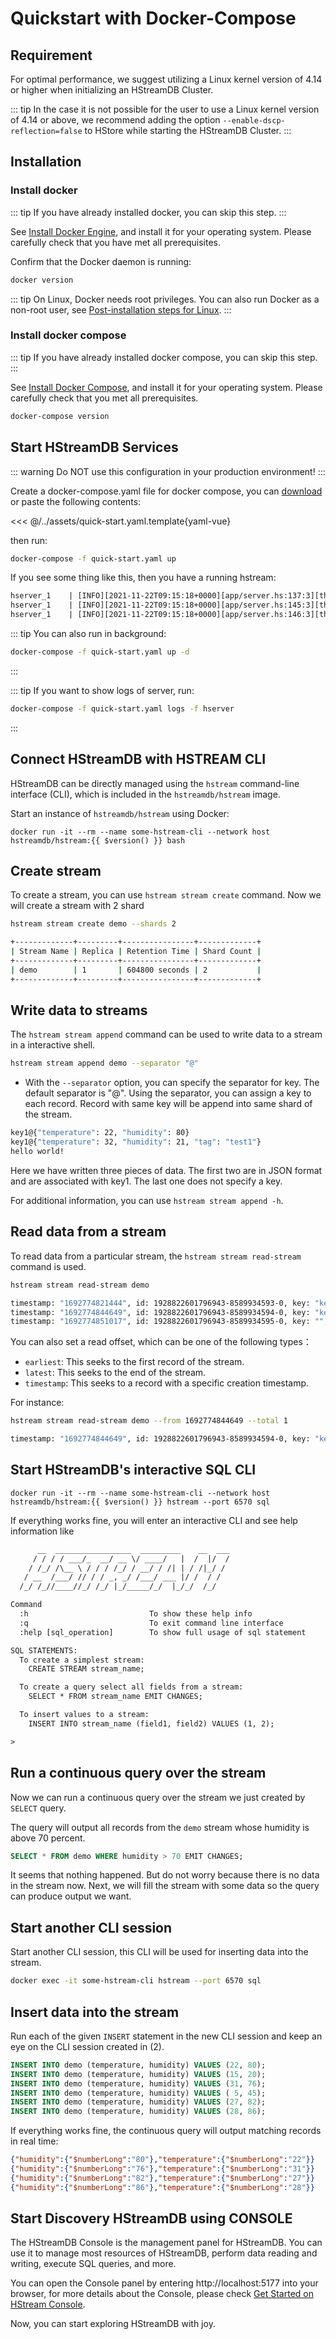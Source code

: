 # Quickstart with Docker-Compose

## Requirement

For optimal performance, we suggest utilizing a Linux kernel version of 4.14 or
higher when initializing an HStreamDB Cluster.

::: tip
In the case it is not possible for the user to use a Linux kernel version of
4.14 or above, we recommend adding the option `--enable-dscp-reflection=false`
to HStore while starting the HStreamDB Cluster.
:::

## Installation

### Install docker

::: tip
If you have already installed docker, you can skip this step.
:::

See [Install Docker Engine](https://docs.docker.com/engine/install/), and
install it for your operating system. Please carefully check that you have met
all prerequisites.

Confirm that the Docker daemon is running:

```sh
docker version
```

::: tip
On Linux, Docker needs root privileges. You can also run Docker as a
non-root user, see [Post-installation steps for Linux][non-root-docker].
:::

### Install docker compose

::: tip
If you have already installed docker compose, you can skip this step.
:::

See [Install Docker Compose](https://docs.docker.com/compose/install/), and
install it for your operating system. Please carefully check that you met all
prerequisites.

```sh
docker-compose version
```

## Start HStreamDB Services

::: warning
Do NOT use this configuration in your production environment!
:::

Create a docker-compose.yaml file for docker compose, you can
[download][quick-start.yaml] or paste the following contents:

<<< @/../assets/quick-start.yaml.template{yaml-vue}

then run:

```sh
docker-compose -f quick-start.yaml up
```

If you see some thing like this, then you have a running hstream:

```txt
hserver_1    | [INFO][2021-11-22T09:15:18+0000][app/server.hs:137:3][thread#67]************************
hserver_1    | [INFO][2021-11-22T09:15:18+0000][app/server.hs:145:3][thread#67]Server started on port 6570
hserver_1    | [INFO][2021-11-22T09:15:18+0000][app/server.hs:146:3][thread#67]*************************
```

::: tip
You can also run in background:
```sh
docker-compose -f quick-start.yaml up -d
```
:::

::: tip
If you want to show logs of server, run:
```sh
docker-compose -f quick-start.yaml logs -f hserver
```
:::

## Connect HStreamDB with HSTREAM CLI

HStreamDB can be directly managed using the `hstream` command-line interface (CLI), which is included in the `hstreamdb/hstream` image.

Start an instance of `hstreamdb/hstream` using Docker:

```sh-vue
docker run -it --rm --name some-hstream-cli --network host hstreamdb/hstream:{{ $version() }} bash
```

## Create stream

To create a stream, you can use `hstream stream create` command. Now we will create a stream with 2 shard

```sh
hstream stream create demo --shards 2
```

```sh
+-------------+---------+----------------+-------------+
| Stream Name | Replica | Retention Time | Shard Count |
+-------------+---------+----------------+-------------+
| demo        | 1       | 604800 seconds | 2           |
+-------------+---------+----------------+-------------+
```

## Write data to streams

The `hstream stream append` command can be used to write data to a stream in a interactive shell.
```sh
hstream stream append demo --separator "@"
```
- With the `--separator` option, you can specify the separator for key. The default separator is "@". Using the separator, you can assign a key to each record. Record with same key will be append into same shard of the stream.

```sh
key1@{"temperature": 22, "humidity": 80}
key1@{"temperature": 32, "humidity": 21, "tag": "test1"}
hello world!
```
Here we have written three pieces of data. The first two are in JSON format and are associated with key1. The last one does not specify a key.

For additional information, you can use `hstream stream append -h`.

## Read data from a stream

To read data from a particular stream, the `hstream stream read-stream` command is used.

```sh
hstream stream read-stream demo
```

```sh
timestamp: "1692774821444", id: 1928822601796943-8589934593-0, key: "key1", record: {"humidity":80.0,"temperature":22.0}
timestamp: "1692774844649", id: 1928822601796943-8589934594-0, key: "key1", record: {"humidity":21.0,"tag":"test1","temperature":32.0}
timestamp: "1692774851017", id: 1928822601796943-8589934595-0, key: "", record: hello world!
```

You can also set a read offset, which can be one of the following types：

- `earliest`: This seeks to the first record of the stream.
- `latest`: This seeks to the end of the stream.
- `timestamp`: This seeks to a record with a specific creation timestamp.

For instance:

```sh
hstream stream read-stream demo --from 1692774844649 --total 1
```

```sh
timestamp: "1692774844649", id: 1928822601796943-8589934594-0, key: "key1", record: {"humidity":21.0,"tag":"test1","temperature":32.0}
```

## Start HStreamDB's interactive SQL CLI

```sh-vue
docker run -it --rm --name some-hstream-cli --network host hstreamdb/hstream:{{ $version() }} hstream --port 6570 sql
```

If everything works fine, you will enter an interactive CLI and see help
information like

```txt
      __  _________________  _________    __  ___
     / / / / ___/_  __/ __ \/ ____/   |  /  |/  /
    / /_/ /\__ \ / / / /_/ / __/ / /| | / /|_/ /
   / __  /___/ // / / _, _/ /___/ ___ |/ /  / /
  /_/ /_//____//_/ /_/ |_/_____/_/  |_/_/  /_/

Command
  :h                           To show these help info
  :q                           To exit command line interface
  :help [sql_operation]        To show full usage of sql statement

SQL STATEMENTS:
  To create a simplest stream:
    CREATE STREAM stream_name;

  To create a query select all fields from a stream:
    SELECT * FROM stream_name EMIT CHANGES;

  To insert values to a stream:
    INSERT INTO stream_name (field1, field2) VALUES (1, 2);

>
```

## Run a continuous query over the stream

Now we can run a continuous query over the stream we just created by `SELECT`
query.

The query will output all records from the `demo` stream whose humidity is above
70 percent.

```sql
SELECT * FROM demo WHERE humidity > 70 EMIT CHANGES;
```

It seems that nothing happened. But do not worry because there is no data in the
stream now. Next, we will fill the stream with some data so the query can
produce output we want.

## Start another CLI session

Start another CLI session, this CLI will be used for inserting data into the
stream.

```sh
docker exec -it some-hstream-cli hstream --port 6570 sql
```

## Insert data into the stream

Run each of the given `INSERT` statement in the new CLI session and keep an eye
on the CLI session created in (2).

```sql
INSERT INTO demo (temperature, humidity) VALUES (22, 80);
INSERT INTO demo (temperature, humidity) VALUES (15, 20);
INSERT INTO demo (temperature, humidity) VALUES (31, 76);
INSERT INTO demo (temperature, humidity) VALUES ( 5, 45);
INSERT INTO demo (temperature, humidity) VALUES (27, 82);
INSERT INTO demo (temperature, humidity) VALUES (28, 86);
```

If everything works fine, the continuous query will output matching records in
real time:

```json
{"humidity":{"$numberLong":"80"},"temperature":{"$numberLong":"22"}}
{"humidity":{"$numberLong":"76"},"temperature":{"$numberLong":"31"}}
{"humidity":{"$numberLong":"82"},"temperature":{"$numberLong":"27"}}
{"humidity":{"$numberLong":"86"},"temperature":{"$numberLong":"28"}}
```

[non-root-docker]: https://docs.docker.com/engine/install/linux-postinstall/#manage-docker-as-a-non-root-user
[quick-start.yaml]: https://raw.githubusercontent.com/hstreamdb/docs-next/main/assets/quick-start.yaml

## Start Discovery HStreamDB using CONSOLE

The HStreamDB Console is the management panel for HStreamDB. You can use it to manage most resources of HStreamDB, perform data reading and writing, execute SQL queries, and more.

You can open the Console panel by entering http://localhost:5177 into your browser, for more details about the Console, please check [Get Started on HStream Console](./hstream-console.md).

Now, you can start exploring HStreamDB with joy.
